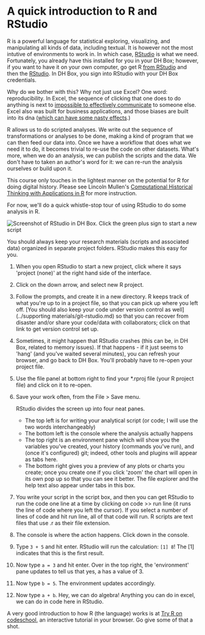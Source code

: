 
# A quick introduction to R and RStudio

R is a powerful language for statistical exploring, visualizing, and manipulating all kinds of data, including textual. It is however not the most intutive of environments to work in. In which case, [RStudio](http://www.rstudio.com/products/RStudio/) is what we need. Fortunately, you already have this installed for you in your DH Box; however, if you want to have it on your own computer, go get R [from RStudio](http://cran.rstudio.com/) and then the [RStudio](http://www.rstudio.com/products/RStudio/). In DH Box, you sign into RStudio with your DH Box credentials.

Why do we bother with this? Why not just use Excel? One word: reproducibility. In Excel, the sequence of clicking that one does to do anything is next to [impossible to effectively communicate](https://www.practicereproducibleresearch.org/case-studies/benmarwick.html) to someone else. Excel also was built for business applications, and those biases are built into its dna ([which can have some nasty effects](http://www.bionews.org.uk/page_695210.asp).)

R allows us to do scripted analyses. We write out the sequence of transformations or analyses to be done, making a kind of program that we can then feed our data into. Once we have a workflow that does what we need it to do, it becomes trivial to re-use the code on other datasets. What's more, when we do an analysis, we can publish the scripts and the data. We don't have to taken an author's word for it: we can re-run the analysis ourselves or build upon it.

This course only touches in the lightest manner on the potential for R for doing digital history. Please see Lincoln Mullen's [Computational Historical Thinking with Applications in R](http://dh-r.lincolnmullen.com/) for more instruction.

For now, we'll do a quick whistle-stop tour of using RStudio to do some analysis in R.

![Screenshot of RStudio in DH Box. Click the green plus sign to start a new script](https://i.imgur.com/4Egckof.png)

You should always keep your research materials (scripts and associated data) organized in separate project folders. RStudio makes this easy for you. 

1. When you open RStudio to start a new project, click where it says 'project (none)' at the right hand side of the interface.

2. Click on the down arrow, and select new R project. 

3. Follow the prompts, and create it in a new directory. R keeps track of what you're up to in a project file, so that you can pick up where you left off. [You should also keep your code under version control as well](../supporting materials/git-rstudio.md) so that you can recover from disaster and/or share your code/data with collaborators; click on that link to get version control set up.

4. Sometimes, it might happen that RStudio crashes (this can be, in DH Box, related to memory issues). If that happens - if it just seems to 'hang' (and you've waited several minutes), you can refresh your browser, and go back to DH Box. You'll probably have to re-open your project file. 

5. Use the file panel at bottom right to find your \*.rproj file (your R project file) and click on it to re-open. 

6. Save your work often, from the File > Save menu.

    RStudio divides the screen up into four neat panes. 

    + The top left is for writing your analytical script (or code; I will use the two words interchangeably)
    + The bottom left is the console where the analysis actually happens
    + The top right is an environment pane which will show you the variables you've created, your history (commands you've run), and (once it's configured) git; indeed, other tools and plugins will appear as tabs here.
    + The bottom right gives you a preview of any plots or charts you create; once you create one if you click 'zoom' the chart will open in its own pop up so that you can see it better. The file explorer and the help text also appear under tabs in this box.

7. You write your script in the script box, and then you can get RStudio to run the code one line at a time by clicking on code >> run line (it runs the line of code where you left the cursor). If you select a number of lines of code and hit run line, all of that code will run. R scripts are text files that use .r as their file extension.

8. The console is where the action happens. Click down in the console. 

9. Type `3 + 5` and hit enter. RStudio will run the calculation: `[1] 8`! The [1] indicates that this is the first result. 

10. Now type `a = 3` and hit enter. Over in the top right, the 'environment' pane updates to tell us that yes, a has a value of 3. 

11. Now type `b = 5`. The environment updates accordingly. 

12. Now type `a + b`. Hey, we can do algebra! Anything you can do in excel, we can do in code here in RStudio. 

A very good introduction to how R (the language) works is at [Try R on codeschool](http://tryr.codeschool.com/), an interactive tutorial in your browser. Go give some of that a shot.
